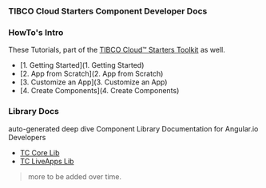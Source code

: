 ### TIBCO Cloud Starters Component Developer Docs

### HowTo's Intro

These Tutorials, part of the [TIBCO Cloud™ Starters Toolkit](https://tibcosoftware.github.io/TCSToolkit/) as well.

- [1. Getting Started](1. Getting Started)
- [2. App from Scratch](2. App from Scratch)
- [3. Customize an App](3. Customize an App)
- [4. Create Components](4. Create Components)

### Library Docs

auto-generated deep dive Component Library Documentation for Angular.io Developers

- [TC Core Lib](libdocs/tc-core-lib/index.html)
- [TC LiveApps Lib](libdocs/tc-liveapps-lib/index.html)

> more to be added over time.

